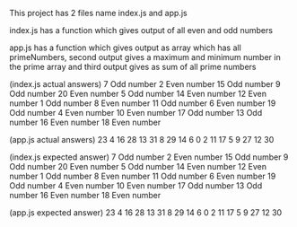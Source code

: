 This project has 2 files name index.js and app.js 

index.js has a function which gives output of all even and odd numbers

app.js has a function which gives output as array which has all primeNumbers, second output gives a maximum and minimum number in the prime array and third output gives as sum of all prime numbers

<!-- ACTUAL OUTPUT -->
(index.js actual answers)
7 Odd number
2 Even number
15 Odd number
9 Odd number
20 Even number
5 Odd number
14 Even number
12 Even number
1 Odd number
8 Even number
11 Odd number
6 Even number
19 Odd number
4 Even number
10 Even number
17 Odd number
13 Odd number
16 Even number
18 Even number

(app.js actual answers)
23
4
16
28
13
31
8
29
14
6
0
2
11
17
5
9
27
12
30

<!-- EXPECTED OUTPUT -->

(index.js expected answer)
7 Odd number
2 Even number
15 Odd number
9 Odd number
20 Even number
5 Odd number
14 Even number
12 Even number
1 Odd number
8 Even number
11 Odd number
6 Even number
19 Odd number
4 Even number
10 Even number
17 Odd number
13 Odd number
16 Even number
18 Even number

(app.js expected answer)
23
4
16
28
13
31
8
29
14
6
0
2
11
17
5
9
27
12
30